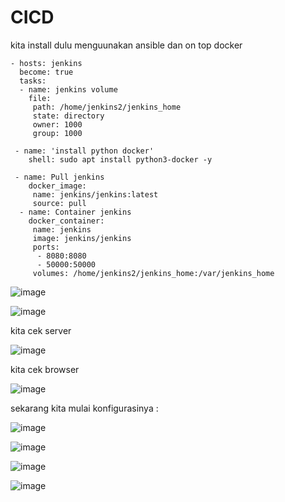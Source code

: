 # CICD

kita install dulu menguunakan ansible dan on top docker

```
- hosts: jenkins
  become: true
  tasks:
  - name: jenkins volume
    file:
     path: /home/jenkins2/jenkins_home
     state: directory
     owner: 1000
     group: 1000
 
 - name: 'install python docker'
    shell: sudo apt install python3-docker -y
 
 - name: Pull jenkins
    docker_image:
     name: jenkins/jenkins:latest
     source: pull
  - name: Container jenkins
    docker_container:
     name: jenkins
     image: jenkins/jenkins
     ports:
      - 8080:8080
      - 50000:50000
     volumes: /home/jenkins2/jenkins_home:/var/jenkins_home
```

![image](https://user-images.githubusercontent.com/99697182/176350963-92af33b0-3d65-4bc3-9fd2-209003a6a97f.png)

![image](https://user-images.githubusercontent.com/99697182/176353131-5bdca09d-301f-485f-952e-31a6e5122069.png)

kita cek server

![image](https://user-images.githubusercontent.com/99697182/176353216-323781fc-30ce-41cd-bcc2-af8e3bfe0049.png)

kita cek browser 

![image](https://user-images.githubusercontent.com/99697182/176353296-f9caffff-befe-47df-b82d-95f69bd854a2.png)

sekarang kita mulai konfigurasinya : 

![image](https://user-images.githubusercontent.com/99697182/176711995-10092e31-c5b7-4598-8954-7af78b8b7f3b.png)

![image](https://user-images.githubusercontent.com/99697182/176712138-a51b26d6-eceb-4c5b-bb09-bdf9f0fbdc5d.png)

![image](https://user-images.githubusercontent.com/99697182/176713103-5ce4408a-ebca-4833-9c43-2bee4a951274.png)

![image](https://user-images.githubusercontent.com/99697182/176714295-a8d1e0ec-5a81-4d3e-b6e3-95d100bc3b7d.png)








